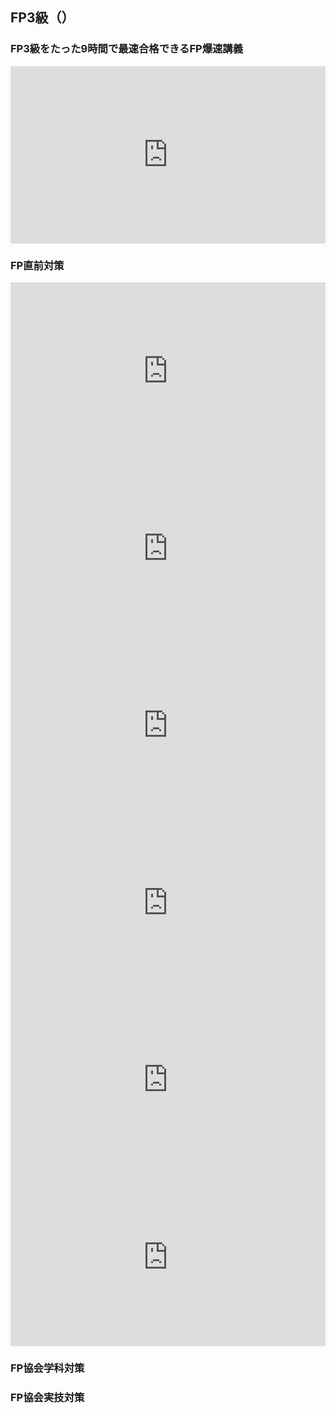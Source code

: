 <style>
.youtube {
  width: 100%;
  aspect-ratio: 16 / 9;
  max-width: 600px;
}
.youtube iframe {
  width: 100%;
  height: 100%;
}
</style>

## FP3級（）

### FP3級をたった9時間で最速合格できるFP爆速講義

<div class="youtube">
<iframe width="560" height="315" src="https://www.youtube.com/embed/ABL778MuxUA?si=efkIih1W2bMwyFGF" title="YouTube video player" frameborder="0" allow="accelerometer; autoplay; clipboard-write; encrypted-media; gyroscope; picture-in-picture; web-share" referrerpolicy="strict-origin-when-cross-origin" allowfullscreen></iframe>
</div>

### FP直前対策

<div class="youtube">
<iframe width="560" height="315" src="https://www.youtube.com/embed/tLg9yfQuER0?si=aNG0Bt5RcVC2MNQV" title="YouTube video player" frameborder="0" allow="accelerometer; autoplay; clipboard-write; encrypted-media; gyroscope; picture-in-picture; web-share" referrerpolicy="strict-origin-when-cross-origin" allowfullscreen></iframe>  
</div>

<div class="youtube">
<iframe width="560" height="315" src="https://www.youtube.com/embed/NLvhWY8YBH4?si=Q3NDZ4RV3R_Cl_GH" title="YouTube video player" frameborder="0" allow="accelerometer; autoplay; clipboard-write; encrypted-media; gyroscope; picture-in-picture; web-share" referrerpolicy="strict-origin-when-cross-origin" allowfullscreen></iframe>  
</div>

<div class="youtube">
<iframe width="560" height="315" src="https://www.youtube.com/embed/GX1CM8aKLLg?si=ou0Xz2v7UeKuomHq" title="YouTube video player" frameborder="0" allow="accelerometer; autoplay; clipboard-write; encrypted-media; gyroscope; picture-in-picture; web-share" referrerpolicy="strict-origin-when-cross-origin" allowfullscreen></iframe>  
</div>
  
<div class="youtube">
<iframe width="560" height="315" src="https://www.youtube.com/embed/x7DiZzDqx8Q?si=qP21lfA5fQJF3LFt" title="YouTube video player" frameborder="0" allow="accelerometer; autoplay; clipboard-write; encrypted-media; gyroscope; picture-in-picture; web-share" referrerpolicy="strict-origin-when-cross-origin" allowfullscreen></iframe>  
</div>
  
<div class="youtube">
<iframe width="560" height="315" src="https://www.youtube.com/embed/LlthpSXjxic?si=Gmavc3RzLzSID7oV" title="YouTube video player" frameborder="0" allow="accelerometer; autoplay; clipboard-write; encrypted-media; gyroscope; picture-in-picture; web-share" referrerpolicy="strict-origin-when-cross-origin" allowfullscreen></iframe>  
</div>
  
<div class="youtube">
<iframe width="560" height="315" src="https://www.youtube.com/embed/m9LAuvVB80o?si=ew47ittjTQS6r22b" title="YouTube video player" frameborder="0" allow="accelerometer; autoplay; clipboard-write; encrypted-media; gyroscope; picture-in-picture; web-share" referrerpolicy="strict-origin-when-cross-origin" allowfullscreen></iframe>  
</div>

### FP協会学科対策

### FP協会実技対策

